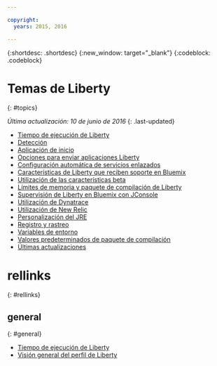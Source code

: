 ```yaml
---

copyright:
  years: 2015, 2016

---
```


{:shortdesc: .shortdesc}
{:new_window: target="_blank"}
{:codeblock: .codeblock}

# Temas de Liberty
{: #topics}

*Última actualización: 10 de junio de 2016*
{: .last-updated}

* [Tiempo de ejecución de Liberty](index.html)
* [Detección](index.html#detection)
* [Aplicación de inicio](index.html#starter_application)
* [Opciones para enviar aplicaciones Liberty](optionsForPushing.html)
* [Configuración automática de servicios enlazados](autoConfig.html)
* [Características de Liberty que reciben soporte en Bluemix](libertyFeatures.html)
* [Utilización de las características beta](usingBetaFeatures.html)
* [Límites de memoria y paquete de compilación de Liberty](memoryLimits.html)
* [Supervisión de Liberty en Bluemix con JConsole](jconsole.html)
* [Utilización de Dynatrace](dynatrace.html)
* [Utilización de New Relic](newRelic.html)
* [Personalización del JRE](customizingJRE.html)
* [Registro y rastreo](loggingAndTracing.html)
* [Variables de entorno](environmentVariables.html)
* [Valores predeterminados de paquete de compilación](buildpackDefaults.html)
* [Últimas actualizaciones](updates.html)

# rellinks
{: #rellinks}
## general
{: #general}
* [Tiempo de ejecución de Liberty](index.html)
* [Visión general del perfil de Liberty](http://www-01.ibm.com/support/knowledgecenter/SSAW57_8.5.5/com.ibm.websphere.wlp.nd.doc/ae/cwlp_about.html)
